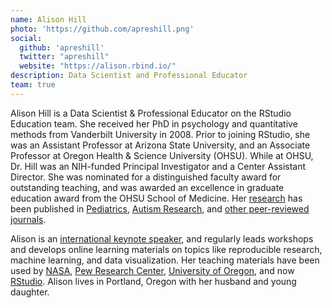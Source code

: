 ```yaml
---
name: Alison Hill
photo: 'https://github.com/apreshill.png'
social:
  github: 'apreshill'
  twitter: "apreshill"
  website: "https://alison.rbind.io/"
description: Data Scientist and Professional Educator 
team: true
---
```


Alison Hill is a Data Scientist & Professional Educator on the RStudio Education team. She received her PhD in psychology and quantitative methods from Vanderbilt University in 2008. Prior to joining RStudio, she was an Assistant Professor at Arizona State University, and an Associate Professor at Oregon Health & Science University (OHSU). While at OHSU, Dr. Hill was an NIH-funded Principal Investigator and a Center
Assistant Director. She was nominated for a distinguished faculty award for outstanding teaching, and was awarded an excellence in graduate education award from the OHSU School of Medicine. Her
[research](https://profiles.impactstory.org/u/0000-0002-8082-1890) has been
published in
[Pediatrics](https://alison.rbind.io/publication/2015-obesity-in-asd-multisite/),
[Autism
Research](https://alison.rbind.io/publication/2016-uh-and-um-asd-sli/),
and [other peer-reviewed
journals](https://alison.rbind.io/publication/#2).

Alison is an [international keynote speaker](https://alison.rbind.io/talks/), and regularly leads workshops and develops online learning materials on topics like reproducible research, machine learning, and data visualization. Her teaching materials have been used by [NASA](https://open.nasa.gov/explore/datanauts/), [Pew Research Center](https://medium.com/pew-research-center-decoded/using-tidyverse-tools-with-pew-research-center-survey-data-in-r-bdfe61de0909), [University of Oregon](https://github.com/uo-datasci-specialization), and now [RStudio](https://www.rstudio.com/). Alison lives in Portland, Oregon with her husband and young daughter.
